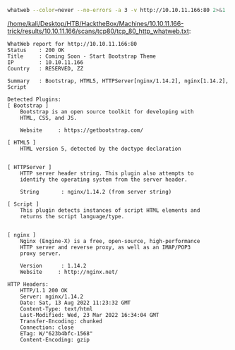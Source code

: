 ```bash
whatweb --color=never --no-errors -a 3 -v http://10.10.11.166:80 2>&1
```

[/home/kali/Desktop/HTB/HacktheBox/Machines/10.10.11.166-trick/results/10.10.11.166/scans/tcp80/tcp_80_http_whatweb.txt](file:///home/kali/Desktop/HTB/HacktheBox/Machines/10.10.11.166-trick/results/10.10.11.166/scans/tcp80/tcp_80_http_whatweb.txt):

```
WhatWeb report for http://10.10.11.166:80
Status    : 200 OK
Title     : Coming Soon - Start Bootstrap Theme
IP        : 10.10.11.166
Country   : RESERVED, ZZ

Summary   : Bootstrap, HTML5, HTTPServer[nginx/1.14.2], nginx[1.14.2], Script

Detected Plugins:
[ Bootstrap ]
	Bootstrap is an open source toolkit for developing with
	HTML, CSS, and JS.

	Website     : https://getbootstrap.com/

[ HTML5 ]
	HTML version 5, detected by the doctype declaration


[ HTTPServer ]
	HTTP server header string. This plugin also attempts to
	identify the operating system from the server header.

	String       : nginx/1.14.2 (from server string)

[ Script ]
	This plugin detects instances of script HTML elements and
	returns the script language/type.


[ nginx ]
	Nginx (Engine-X) is a free, open-source, high-performance
	HTTP server and reverse proxy, as well as an IMAP/POP3
	proxy server.

	Version      : 1.14.2
	Website     : http://nginx.net/

HTTP Headers:
	HTTP/1.1 200 OK
	Server: nginx/1.14.2
	Date: Sat, 13 Aug 2022 11:23:32 GMT
	Content-Type: text/html
	Last-Modified: Wed, 23 Mar 2022 16:34:04 GMT
	Transfer-Encoding: chunked
	Connection: close
	ETag: W/"623b4bfc-1568"
	Content-Encoding: gzip



```
